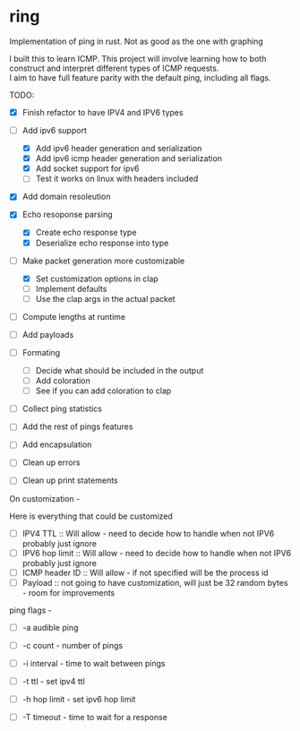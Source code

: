 # ring
Implementation of ping in rust. Not as good as the one with graphing

I built this to learn ICMP.  This project will involve learning 
how to both construct and interpret different types of ICMP requests.  
I aim to have full feature parity with the default ping, including all 
flags.


TODO: 


- [x] Finish refactor to have IPV4 and IPV6 types
- [ ] Add ipv6 support
    - [x] Add ipv6 header generation and serialization
    - [x] Add ipv6 icmp header generation and serialization
    - [x] Add socket support for ipv6 
    - [ ] Test it works on linux with headers included

- [x] Add domain resoleution
- [x] Echo resoponse parsing 
    - [x] Create echo response type 
    - [x] Deserialize echo response into type

- [ ] Make packet generation more customizable 
    - [x] Set customization options in clap
    - [ ] Implement defaults 
    - [ ] Use the clap args in the actual packet

- [ ] Compute lengths at runtime
- [ ] Add payloads

- [ ] Formating 
    - [ ] Decide what should be included in the output 
    - [ ] Add coloration 
    - [ ] See if you can add coloration to clap

- [ ] Collect ping statistics
- [ ] Add the rest of pings features
- [ ] Add encapsulation
- [ ] Clean up errors
- [ ] Clean up print statements



On customization - 

Here is everything that could be customized
- [ ] IPV4 TTL
        :: Will allow - need to decide how to handle when not IPV6 probably just ignore
- [ ] IPV6 hop limit 
        :: Will allow - need to decide how to handle when not IPV6 probably just ignore
- [ ] ICMP header ID 
        :: Will allow - if not specified will be the process id
- [ ] Payload
        :: not going to have customization, will just be 32 random bytes - room for improvements

ping flags - 

- [ ] -a audible ping
- [ ] -c count - number of pings
- [ ] -i interval - time to wait between pings 
- [ ] -t ttl - set ipv4 ttl 
- [ ] -h hop limit - set ipv6 hop limit
- [ ] -T timeout - time to wait for a response



